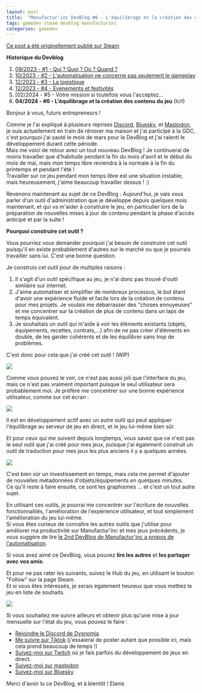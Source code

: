 ```yaml
---
layout: post
title:  "Manufactur'inc DevBlog #6 - L'équilibrage et la création des contenu du jeu"
tags: gamedev steam devblog manufacturinc
categories: gamedev
---
```


[Ce post a été originellement publié sur Steam](https://store.steampowered.com/news/app/2146380/view/4194615462179930723)

**Historique du Devblog**
1. [09/2023 - #1 - Qui ? Quoi ? Où ? Quand ?](https://store.steampowered.com/news/app/2146380/view/7184986051960660929)
2. [10/2023 - #2 - L'automatisation ne concerne pas seulement le gameplay](https://store.steampowered.com/news/app/2146380/view/3737483611565199154)
3. [12/2023 - #3 - La logistique](https://store.steampowered.com/news/app/2146380/view/3883856311467351828)
4. [12/2023 - #4 - Evenements et festivités](https://store.steampowered.com/news/app/2146380/view/3883856311496283654)
5. [02/2024 - #5 - Votre mission si toutefois vous l'acceptez...[](https://store.steampowered.com/news/app/2146380/view/4160833394874745089)
6. **04/2024 - #6 - L'équilibrage et la création des contenu du jeu**  (Ici!)

Bonjour à vous, futurs entrepreneurs !

Comme je l'ai expliqué à plusieurs reprises [Discord](https://discord.com/invite/c8aARey), [Bluesky](https://bsky.app/profile/elanis.eu), et [Mastodon](https://mastodon.gamedev.place/@Elanis), je suis actuellement en train de rénover ma maison et j'ai participé à la GDC, c'est pourquoi j'ai sauté le mois de mars pour le DevBlog et j'ai ralenti le développement durant cette période.  
Mais me voici de retour avec un tout nouveau DevBlog ! Je continuerai de moins travailler que d'habitude pendant la fin du mois d'avril et le début du mois de mai, mais mon temps libre reviendra à la normale à la fin du printemps et pendant l'été !  
Travailler sur ce jeu pendant mon temps libre est une situation instable, mais heureusement, j'aime beaucoup travailler dessus ! :)  
  
Revenons maintenant au sujet de ce DevBlog : Aujourd'hui, je vais vous parler d'un outil d'administration que je développe depuis quelques mois maintenant, et qui va m'aider à construire le jeu, en particulier lors de la préparation de nouvelles mises à jour de contenu pendant la phase d'accès anticipé et par la suite !

**Pourquoi construire cet outil ?**

Vous pourriez vous demander pourquoi j'ai besoin de construire cet outil puisqu'il en existe probablement d'autres sur le marché ou que je pourrais travailler sans lui.
C'est une bonne question.

Je construis cet outil pour de multiples raisons :
1. Il s'agit d'un outil spécifique au jeu, je n'ai donc pas trouvé d'outil similaire sur internet.
2. J'aime automatiser et simplifier de nombreux processus, le but étant d'avoir une expérience fluide et facile lors de la création de contenu pour mes projets. Je voulais me débarrasser des "choses ennuyeuses" et me concentrer sur la création de plus de contenu dans un laps de temps équivalent.
3. Je souhaitais un outil qui m'aide à voir les éléments existants (objets, équipements, recettes, contrats,...) afin de ne pas créer d'éléments en double, de les garder cohérents et de les équilibrer sans trop de problèmes.

C'est donc pour cela que j'ai créé cet outil ! (WIP)

![](/assets/img/2024-04-21-manufacturinc-devblog-6-admin-equipments.png)

Comme vous pouvez le voir, ce n'est pas aussi joli que l'interface du jeu, mais ce n'est pas vraiment important puisque le seul utilisateur sera probablement moi. Je préfère me concentrer sur une bonne expérience utilisateur, comme sur cet écran :

![](/assets/img/2024-04-21-manufacturinc-devblog-6-admin-recipes.png)

Il est en développement actif avec un autre outil qui peut appliquer l'équilibrage au serveur de jeu en direct, et le jeu lui-même bien sûr.

Et pour ceux qui me suivent depuis longtemps, vous savez que ce n'est pas le seul outil que j'ai créé pour mes jeux, puisque j'ai également construit un outil de traduction pour mes jeux les plus anciens il y a quelques années.

![](/assets/img/2024-04-21-manufacturinc-devblog-6-admin-translatool.png)

C'est bien sûr un investissement en temps, mais cela me permet d'ajouter de nouvelles métadonnées d'objets/équipements en quelques minutes.  
Ce qu'il reste à faire ensuite, ce sont les graphismes ... et c'est un tout autre sujet.  

En utilisant ces outils, je pourrai me concentrer sur l'écriture de nouvelles fonctionnalités, l'amélioration de l'expérience utilisateur, et tout simplement l'amélioration du jeu lui-même.  
Si vous êtes curieux de connaître les autres outils que j'utilise pour améliorer ma productivité sur Manufactur'inc et mes jeux précédents, je vous suggère de lire [le 2nd DevBlog de Manufactur'inc a propos de l'automatisation](https://store.steampowered.com/news/app/2146380/view/3737483611565199154).  
  
Si vous avez aimé ce DevBlog, vous pouvez **lire les autres** et **les partager avec vos amis**.  
  
Et pour ne pas rater les suivants, suivez le Hub du jeu, en utilisant le bouton "Follow" sur la page Steam.  
Et si vous êtes intéressés, je serais également heureux que vous mettiez le jeu en liste de souhaits.  

![](/assets/img/steam-wishlist-button.gif)

Si vous souhaitez me suivre ailleurs et obtenir plus qu'une mise à jour mensuelle sur l'état du jeu, vous pouvez le faire :
- [Rejoindre le Discord de Dysnomia](https://discord.com/invite/c8aARey)
- [Me suivre sur Tiktok](https://www.tiktok.com/@elanis42) (j'essaierai de poster autant que possible ici, mais cela prend beaucoup de temps !)
- [Suivez-moi sur Twitch](https://www.twitch.tv/elanis42) où je fais parfois du développement de jeux en direct.
- [Suivez-moi sur mastodon](https://mastodon.gamedev.place/@Elanis)
- [Suivez-moi sur Bluesky](https://bsky.app/profile/elanis.eu)

Merci d'avoir lu ce DevBlog, et à bientôt !
Elanis